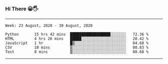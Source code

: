 ### Hi There 😀🖐
---
<!--START_SECTION:waka-->
```text
Week: 23 August, 2020 - 30 August, 2020

Python       15 hrs 42 mins  ██████████████████░░░░░░░   72.36 % 
HTML         4 hrs 26 mins   █████░░░░░░░░░░░░░░░░░░░░   20.42 % 
JavaScript   1 hr            █▒░░░░░░░░░░░░░░░░░░░░░░░   04.68 % 
CSV          10 mins         ▒░░░░░░░░░░░░░░░░░░░░░░░░   00.83 % 
Text         8 mins          ▒░░░░░░░░░░░░░░░░░░░░░░░░   00.68 % 
```
<!--END_SECTION:waka-->

---
